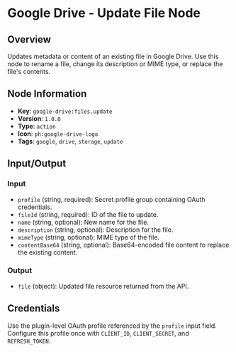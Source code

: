 # Google Drive - Update File Node

## Overview
Updates metadata or content of an existing file in Google Drive. Use this node to rename a file, change its description or MIME type, or replace the file's contents.

## Node Information
- **Key**: `google-drive:files.update`
- **Version**: `1.0.0`
- **Type**: `action`
- **Icon**: `ph:google-drive-logo`
- **Tags**: `google`, `drive`, `storage`, `update`

## Input/Output
### Input
- `profile` (string, required): Secret profile group containing OAuth credentials.
- `fileId` (string, required): ID of the file to update.
- `name` (string, optional): New name for the file.
- `description` (string, optional): Description for the file.
- `mimeType` (string, optional): MIME type of the file.
- `contentBase64` (string, optional): Base64-encoded file content to replace the existing content.

### Output
- `file` (object): Updated file resource returned from the API.

## Credentials
Use the plugin-level OAuth profile referenced by the `profile` input field. Configure this profile once with `CLIENT_ID`, `CLIENT_SECRET`, and `REFRESH_TOKEN`.
